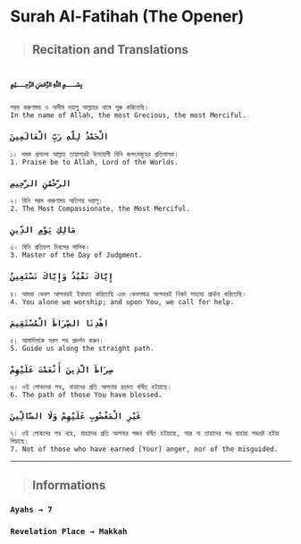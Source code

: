 # Surah Al-Fatihah (The Opener)

> ## Recitation and Translations

## `﷽`

```
পরম করুণাময় ও অসীম দয়ালু আল্লাহর নামে শুরু করিতেছি।
In the name of Allah, the most Grecious, the most Merciful.
```

### `الْحَمْدُ لِلَّهِ رَبِّ الْعَالَمِينَ`

```
১। সমস্ত প্রশংসা আল্লাহ তায়ালারই উপযোগী যিনি জগৎসমূহের প্রতিপালক।
1. Praise be to Allah, Lord of the Worlds.
```

### `الرَّحْمَٰنِ الرَّحِيمِ`

```
২। যিনি পরম করুণাময় অতিশয় দয়ালু।
2. The Most Compassionate, the Most Merciful.
```

### `مَالِكِ يَوْمِ الدِّينِ`

```
৩। যিনি প্রতিফল দিবসের মালিক।
3. Master of the Day of Judgment.
```

### `إِيَّاكَ نَعْبُدُ وَإِيَّاكَ نَسْتَعِينُ`

```
৪। আমরা কেবল আপনারই ইবাদাত করিতেছি এবং কেবলমাত্র আপনারই নিকট সাহায্য প্রার্থনা করিতেছি।
4. You alone we worship; and upon You, we call for help.
```

### `اهْدِنَا الصِّرَاطَ الْمُسْتَقِيمَ`

```
৫। আমাদিগকে সরল পথ প্রদর্শন করুন।
5. Guide us along the straight path.
```

### `صِرَاطَ الَّذِينَ أَنْعَمْتَ عَلَيْهِمْ`

```
৬। ওই লোকদের পথ, যাহাদের প্রতি আপনার রহমত বর্ষিত হইয়াছে।
6. The path of those You have blessed.
```

### `غَيْرِ الْمَغْضُوبِ عَلَيْهِمْ وَلَا الضَّالِّينَ`

```
৭। ওই লোকদের পথ নহে, যাহাদের প্রতি আপনার গজব বর্ষিত হইয়াছে, আর না তাহাদের পথ যাহারা পথভ্রষ্ট হইয়া গিয়াছে।
7. Not of those who have earned [Your] anger, nor of the misguided.
```

----

> ## Informations

### `Ayahs → 7`

### `Revelation Place → Makkah`
